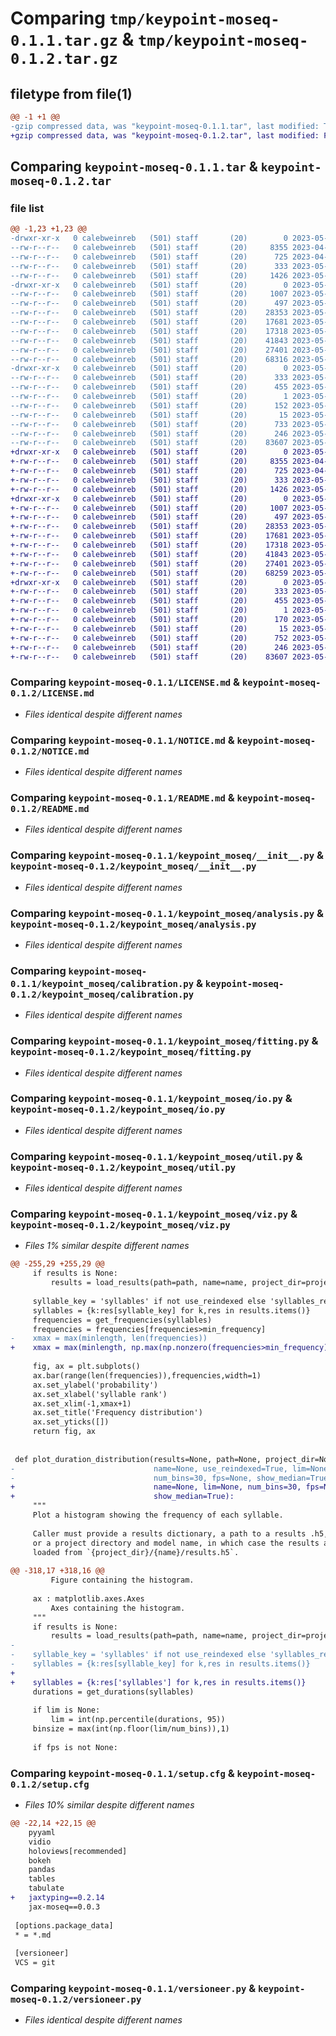 # Comparing `tmp/keypoint-moseq-0.1.1.tar.gz` & `tmp/keypoint-moseq-0.1.2.tar.gz`

## filetype from file(1)

```diff
@@ -1 +1 @@
-gzip compressed data, was "keypoint-moseq-0.1.1.tar", last modified: Thu May 11 22:14:11 2023, max compression
+gzip compressed data, was "keypoint-moseq-0.1.2.tar", last modified: Fri May 12 21:11:44 2023, max compression
```

## Comparing `keypoint-moseq-0.1.1.tar` & `keypoint-moseq-0.1.2.tar`

### file list

```diff
@@ -1,23 +1,23 @@
-drwxr-xr-x   0 calebweinreb   (501) staff       (20)        0 2023-05-11 22:14:11.779245 keypoint-moseq-0.1.1/
--rw-r--r--   0 calebweinreb   (501) staff       (20)     8355 2023-04-19 14:03:24.000000 keypoint-moseq-0.1.1/LICENSE.md
--rw-r--r--   0 calebweinreb   (501) staff       (20)      725 2023-04-19 14:03:24.000000 keypoint-moseq-0.1.1/NOTICE.md
--rw-r--r--   0 calebweinreb   (501) staff       (20)      333 2023-05-11 22:14:11.779396 keypoint-moseq-0.1.1/PKG-INFO
--rw-r--r--   0 calebweinreb   (501) staff       (20)     1426 2023-05-11 19:57:02.000000 keypoint-moseq-0.1.1/README.md
-drwxr-xr-x   0 calebweinreb   (501) staff       (20)        0 2023-05-11 22:14:11.780825 keypoint-moseq-0.1.1/keypoint_moseq/
--rw-r--r--   0 calebweinreb   (501) staff       (20)     1007 2023-05-11 19:55:30.000000 keypoint-moseq-0.1.1/keypoint_moseq/__init__.py
--rw-r--r--   0 calebweinreb   (501) staff       (20)      497 2023-05-11 22:14:11.780952 keypoint-moseq-0.1.1/keypoint_moseq/_version.py
--rw-r--r--   0 calebweinreb   (501) staff       (20)    28353 2023-05-04 21:42:40.000000 keypoint-moseq-0.1.1/keypoint_moseq/analysis.py
--rw-r--r--   0 calebweinreb   (501) staff       (20)    17681 2023-05-04 15:16:47.000000 keypoint-moseq-0.1.1/keypoint_moseq/calibration.py
--rw-r--r--   0 calebweinreb   (501) staff       (20)    17318 2023-05-11 19:55:30.000000 keypoint-moseq-0.1.1/keypoint_moseq/fitting.py
--rw-r--r--   0 calebweinreb   (501) staff       (20)    41843 2023-05-11 21:25:41.000000 keypoint-moseq-0.1.1/keypoint_moseq/io.py
--rw-r--r--   0 calebweinreb   (501) staff       (20)    27401 2023-05-11 19:55:30.000000 keypoint-moseq-0.1.1/keypoint_moseq/util.py
--rw-r--r--   0 calebweinreb   (501) staff       (20)    68316 2023-05-11 21:54:06.000000 keypoint-moseq-0.1.1/keypoint_moseq/viz.py
-drwxr-xr-x   0 calebweinreb   (501) staff       (20)        0 2023-05-11 22:14:11.778779 keypoint-moseq-0.1.1/keypoint_moseq.egg-info/
--rw-r--r--   0 calebweinreb   (501) staff       (20)      333 2023-05-11 22:14:11.000000 keypoint-moseq-0.1.1/keypoint_moseq.egg-info/PKG-INFO
--rw-r--r--   0 calebweinreb   (501) staff       (20)      455 2023-05-11 22:14:11.000000 keypoint-moseq-0.1.1/keypoint_moseq.egg-info/SOURCES.txt
--rw-r--r--   0 calebweinreb   (501) staff       (20)        1 2023-05-11 22:14:11.000000 keypoint-moseq-0.1.1/keypoint_moseq.egg-info/dependency_links.txt
--rw-r--r--   0 calebweinreb   (501) staff       (20)      152 2023-05-11 22:14:11.000000 keypoint-moseq-0.1.1/keypoint_moseq.egg-info/requires.txt
--rw-r--r--   0 calebweinreb   (501) staff       (20)       15 2023-05-11 22:14:11.000000 keypoint-moseq-0.1.1/keypoint_moseq.egg-info/top_level.txt
--rw-r--r--   0 calebweinreb   (501) staff       (20)      733 2023-05-11 22:14:11.780345 keypoint-moseq-0.1.1/setup.cfg
--rw-r--r--   0 calebweinreb   (501) staff       (20)      246 2023-05-04 21:42:40.000000 keypoint-moseq-0.1.1/setup.py
--rw-r--r--   0 calebweinreb   (501) staff       (20)    83607 2023-05-04 15:16:47.000000 keypoint-moseq-0.1.1/versioneer.py
+drwxr-xr-x   0 calebweinreb   (501) staff       (20)        0 2023-05-12 21:11:44.508317 keypoint-moseq-0.1.2/
+-rw-r--r--   0 calebweinreb   (501) staff       (20)     8355 2023-04-19 14:03:24.000000 keypoint-moseq-0.1.2/LICENSE.md
+-rw-r--r--   0 calebweinreb   (501) staff       (20)      725 2023-04-19 14:03:24.000000 keypoint-moseq-0.1.2/NOTICE.md
+-rw-r--r--   0 calebweinreb   (501) staff       (20)      333 2023-05-12 21:11:44.508450 keypoint-moseq-0.1.2/PKG-INFO
+-rw-r--r--   0 calebweinreb   (501) staff       (20)     1426 2023-05-11 19:57:02.000000 keypoint-moseq-0.1.2/README.md
+drwxr-xr-x   0 calebweinreb   (501) staff       (20)        0 2023-05-12 21:11:44.509549 keypoint-moseq-0.1.2/keypoint_moseq/
+-rw-r--r--   0 calebweinreb   (501) staff       (20)     1007 2023-05-11 19:55:30.000000 keypoint-moseq-0.1.2/keypoint_moseq/__init__.py
+-rw-r--r--   0 calebweinreb   (501) staff       (20)      497 2023-05-12 21:11:44.509630 keypoint-moseq-0.1.2/keypoint_moseq/_version.py
+-rw-r--r--   0 calebweinreb   (501) staff       (20)    28353 2023-05-04 21:42:40.000000 keypoint-moseq-0.1.2/keypoint_moseq/analysis.py
+-rw-r--r--   0 calebweinreb   (501) staff       (20)    17681 2023-05-04 15:16:47.000000 keypoint-moseq-0.1.2/keypoint_moseq/calibration.py
+-rw-r--r--   0 calebweinreb   (501) staff       (20)    17318 2023-05-11 19:55:30.000000 keypoint-moseq-0.1.2/keypoint_moseq/fitting.py
+-rw-r--r--   0 calebweinreb   (501) staff       (20)    41843 2023-05-11 21:25:41.000000 keypoint-moseq-0.1.2/keypoint_moseq/io.py
+-rw-r--r--   0 calebweinreb   (501) staff       (20)    27401 2023-05-11 19:55:30.000000 keypoint-moseq-0.1.2/keypoint_moseq/util.py
+-rw-r--r--   0 calebweinreb   (501) staff       (20)    68259 2023-05-12 18:45:18.000000 keypoint-moseq-0.1.2/keypoint_moseq/viz.py
+drwxr-xr-x   0 calebweinreb   (501) staff       (20)        0 2023-05-12 21:11:44.507974 keypoint-moseq-0.1.2/keypoint_moseq.egg-info/
+-rw-r--r--   0 calebweinreb   (501) staff       (20)      333 2023-05-12 21:11:44.000000 keypoint-moseq-0.1.2/keypoint_moseq.egg-info/PKG-INFO
+-rw-r--r--   0 calebweinreb   (501) staff       (20)      455 2023-05-12 21:11:44.000000 keypoint-moseq-0.1.2/keypoint_moseq.egg-info/SOURCES.txt
+-rw-r--r--   0 calebweinreb   (501) staff       (20)        1 2023-05-12 21:11:44.000000 keypoint-moseq-0.1.2/keypoint_moseq.egg-info/dependency_links.txt
+-rw-r--r--   0 calebweinreb   (501) staff       (20)      170 2023-05-12 21:11:44.000000 keypoint-moseq-0.1.2/keypoint_moseq.egg-info/requires.txt
+-rw-r--r--   0 calebweinreb   (501) staff       (20)       15 2023-05-12 21:11:44.000000 keypoint-moseq-0.1.2/keypoint_moseq.egg-info/top_level.txt
+-rw-r--r--   0 calebweinreb   (501) staff       (20)      752 2023-05-12 21:11:44.509184 keypoint-moseq-0.1.2/setup.cfg
+-rw-r--r--   0 calebweinreb   (501) staff       (20)      246 2023-05-04 21:42:40.000000 keypoint-moseq-0.1.2/setup.py
+-rw-r--r--   0 calebweinreb   (501) staff       (20)    83607 2023-05-04 15:16:47.000000 keypoint-moseq-0.1.2/versioneer.py
```

### Comparing `keypoint-moseq-0.1.1/LICENSE.md` & `keypoint-moseq-0.1.2/LICENSE.md`

 * *Files identical despite different names*

### Comparing `keypoint-moseq-0.1.1/NOTICE.md` & `keypoint-moseq-0.1.2/NOTICE.md`

 * *Files identical despite different names*

### Comparing `keypoint-moseq-0.1.1/README.md` & `keypoint-moseq-0.1.2/README.md`

 * *Files identical despite different names*

### Comparing `keypoint-moseq-0.1.1/keypoint_moseq/__init__.py` & `keypoint-moseq-0.1.2/keypoint_moseq/__init__.py`

 * *Files identical despite different names*

### Comparing `keypoint-moseq-0.1.1/keypoint_moseq/analysis.py` & `keypoint-moseq-0.1.2/keypoint_moseq/analysis.py`

 * *Files identical despite different names*

### Comparing `keypoint-moseq-0.1.1/keypoint_moseq/calibration.py` & `keypoint-moseq-0.1.2/keypoint_moseq/calibration.py`

 * *Files identical despite different names*

### Comparing `keypoint-moseq-0.1.1/keypoint_moseq/fitting.py` & `keypoint-moseq-0.1.2/keypoint_moseq/fitting.py`

 * *Files identical despite different names*

### Comparing `keypoint-moseq-0.1.1/keypoint_moseq/io.py` & `keypoint-moseq-0.1.2/keypoint_moseq/io.py`

 * *Files identical despite different names*

### Comparing `keypoint-moseq-0.1.1/keypoint_moseq/util.py` & `keypoint-moseq-0.1.2/keypoint_moseq/util.py`

 * *Files identical despite different names*

### Comparing `keypoint-moseq-0.1.1/keypoint_moseq/viz.py` & `keypoint-moseq-0.1.2/keypoint_moseq/viz.py`

 * *Files 1% similar despite different names*

```diff
@@ -255,29 +255,29 @@
     if results is None:
         results = load_results(path=path, name=name, project_dir=project_dir)
 
     syllable_key = 'syllables' if not use_reindexed else 'syllables_reindexed'
     syllables = {k:res[syllable_key] for k,res in results.items()}
     frequencies = get_frequencies(syllables)
     frequencies = frequencies[frequencies>min_frequency]
-    xmax = max(minlength, len(frequencies))
+    xmax = max(minlength, np.max(np.nonzero(frequencies>min_frequency)[0])+1)
 
     fig, ax = plt.subplots()
     ax.bar(range(len(frequencies)),frequencies,width=1)
     ax.set_ylabel('probability')
     ax.set_xlabel('syllable rank')
     ax.set_xlim(-1,xmax+1)
     ax.set_title('Frequency distribution')
     ax.set_yticks([])
     return fig, ax
 
 
 def plot_duration_distribution(results=None, path=None, project_dir=None, 
-                               name=None, use_reindexed=True, lim=None,
-                               num_bins=30, fps=None, show_median=True):
+                               name=None, lim=None, num_bins=30, fps=None, 
+                               show_median=True):
     """
     Plot a histogram showing the frequency of each syllable.
     
     Caller must provide a results dictionary, a path to a results .h5,
     or a project directory and model name, in which case the results are
     loaded from `{project_dir}/{name}/results.h5`.
 
@@ -318,17 +318,16 @@
         Figure containing the histogram.
     
     ax : matplotlib.axes.Axes
         Axes containing the histogram.
     """
     if results is None:
         results = load_results(path=path, name=name, project_dir=project_dir)
-
-    syllable_key = 'syllables' if not use_reindexed else 'syllables_reindexed'
-    syllables = {k:res[syllable_key] for k,res in results.items()}
+        
+    syllables = {k:res['syllables'] for k,res in results.items()}
     durations = get_durations(syllables)
     
     if lim is None:
         lim = int(np.percentile(durations, 95))
     binsize = max(int(np.floor(lim/num_bins)),1)
 
     if fps is not None:
```

### Comparing `keypoint-moseq-0.1.1/setup.cfg` & `keypoint-moseq-0.1.2/setup.cfg`

 * *Files 10% similar despite different names*

```diff
@@ -22,14 +22,15 @@
 	pyyaml
 	vidio
 	holoviews[recommended]
 	bokeh
 	pandas
 	tables
 	tabulate
+	jaxtyping==0.2.14
 	jax-moseq==0.0.3
 
 [options.package_data]
 * = *.md
 
 [versioneer]
 VCS = git
```

### Comparing `keypoint-moseq-0.1.1/versioneer.py` & `keypoint-moseq-0.1.2/versioneer.py`

 * *Files identical despite different names*

